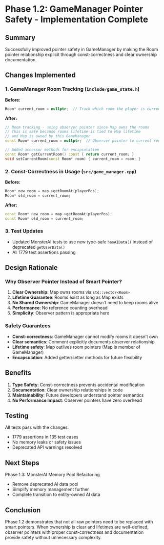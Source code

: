 # Phase 1.2: GameManager Pointer Safety - Implementation Complete

## Summary

Successfully improved pointer safety in GameManager by making the Room pointer relationship explicit through const-correctness and clear ownership documentation.

## Changes Implemented

### 1. GameManager Room Tracking (`include/game_state.h`)

**Before:**

```cpp
Room* current_room = nullptr;  // Track which room the player is currently in
```

**After:**

```cpp
// Room tracking - using observer pointer since Map owns the rooms
// This is safe because rooms lifetime is tied to Map lifetime
// and Map is owned by this GameManager
const Room* current_room = nullptr;  // Observer pointer to current room

// Added accessor methods for encapsulation
const Room* getCurrentRoom() const { return current_room; }
void setCurrentRoom(const Room* room) { current_room = room; }
```

### 2. Const-Correctness in Usage (`src/game_manager.cpp`)

**Before:**

```cpp
Room* new_room = map->getRoomAt(playerPos);
Room* old_room = current_room;
```

**After:**

```cpp
const Room* new_room = map->getRoomAt(playerPos);
const Room* old_room = current_room;
```

### 3. Test Updates

- Updated MonsterAI tests to use new type-safe `hasAIData()` instead of deprecated `getUserData()`
- All 1779 test assertions passing

## Design Rationale

### Why Observer Pointer Instead of Smart Pointer?

1. **Clear Ownership**: Map owns rooms via `std::vector<Room>`
2. **Lifetime Guarantee**: Rooms exist as long as Map exists
3. **No Shared Ownership**: GameManager doesn't need to keep rooms alive
4. **Performance**: No reference counting overhead
5. **Simplicity**: Observer pattern is appropriate here

### Safety Guarantees

- **Const-correctness**: GameManager cannot modify rooms it doesn't own
- **Clear semantics**: Comment explicitly documents observer relationship
- **Lifetime safety**: Map outlives room pointers (Map is member of GameManager)
- **Encapsulation**: Added getter/setter methods for future flexibility

## Benefits

1. **Type Safety**: Const-correctness prevents accidental modification
2. **Documentation**: Clear ownership relationships in code
3. **Maintainability**: Future developers understand pointer semantics
4. **No Performance Impact**: Observer pointers have zero overhead

## Testing

All tests pass with the changes:

- 1779 assertions in 135 test cases
- No memory leaks or safety issues
- Deprecated API warnings resolved

## Next Steps

Phase 1.3: MonsterAI Memory Pool Refactoring

- Remove deprecated AI data pool
- Simplify memory management further
- Complete transition to entity-owned AI data

## Conclusion

Phase 1.2 demonstrates that not all raw pointers need to be replaced with smart pointers. When ownership is clear and lifetimes are well-defined, observer pointers with proper const-correctness and documentation provide safety without unnecessary complexity.
